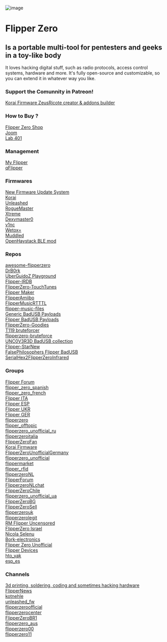 ![image](https://user-images.githubusercontent.com/89728480/226020699-edd873f8-3293-41f7-8a97-75da954a1573.png)


#  Flipper Zero
## Is a portable multi-tool for pentesters and geeks in a toy-like body

It loves hacking digital stuff, such as radio protocols, access control systems, hardware and more. It's fully open-source and customizable, so you can extend it in whatever way you like.

### Support the Comunnity in Patreon!
[Korai Firmware ZeusRicote creator & addons builder](https://zeusricote.com/)

### How to Buy ?

[Flipper Zero Shop](https://shop.flipperzero.one/)\
[Joom](https://www.joom.com/en/stores/62f64f81a96fa268df9eaa2e)\
[Lab 401](https://lab401.com/)


### Management

[My Flipper](https://lab.flipper.net/)\
[qFlipper](https://flipperzero.one/update)

### Firmwares
[New Firmware Update System](https://blog.flipperzero.one/new-firmware-update-system/)\
[Korai](https://github.com/ankris812/Korai)\
[Unleashed](https://github.com/DarkFlippers/unleashed-firmware)\
[RogueMaster](https://github.com/RogueMaster/flipperzero-firmware-wPlugins)\
[Xtreme](https://github.com/ClaraCrazy/Flipper-Xtreme)\
[Dexvmaster0](https://github.com/DXVVAY/Dexvmaster0)\
[v1nc](https://github.com/v1nc/flipperzero-firmware)\
[Wetox=](https://github.com/wetox-team/flipperzero-firmware)\
[Muddled](https://github.com/MuddledBox/flipperzero-firmware/tree/muddled_dev)\
[OpenHaystack BLE mod](https://github.com/AlexStrNik/flipperzero-firmware)


### Repos 
[awesome-flipperzero](https://github.com/djsime1/awesome-flipperzero)\
[DrB0rk](https://github.com/DrB0rk/Flipper-Zero-Boards)\
[UberGuidoZ Playground](https://github.com/UberGuidoZ/Flipper)\
[Flipper-IRDB](https://github.com/logickworkshop/Flipper-IRDB)\
[FlipperZero-TouchTunes](https://github.com/jimilinuxguy/flipperzero-touchtunes)\
[Flipper Maker](https://flippermaker.github.io/)\
[FlipperAmiibo](https://github.com/Gioman101/FlipperAmiibo)\
[FlipperMusicRTTTL](https://github.com/neverfa11ing/FlipperMusicRTTTL)\
[flipper-music-files](https://github.com/Tonsil/flipper-music-files)\
[Generic BadUSB Payloads](https://github.com/nocomp/Flipper_Zero_Badusb_hack5_payloads)\
[Flipper BadUSB Payloads](https://github.com/I-Am-Jakoby/Flipper-Zero-BadUSB)\
[FlipperZero-Goodies](https://github.com/wetox-team/flipperzero-goodies)\
[T119 bruteforcer](https://github.com/xb8/t119bruteforcer)\
[flipperzero-bruteforce](https://github.com/tobiabocchi/flipperzero-bruteforce)\
[UNC0V3R3D BadUSB collection](https://github.com/UNC0V3R3D/Flipper_Zero-BadUsb)\
[Flipper-StarNew](https://github.com/GlUTEN-BASH/Flipper-Starnew)\
[FalsePhilosophers Flipper BadUSB](https://github.com/FalsePhilosopher/badusb)\
[SerialHex2FlipperZeroInfrared](https://github.com/maehw/SerialHex2FlipperZeroInfrared)

### Groups

[Flipper Forum](https://t.me/+2WVEOUkJ4Ho4ZDFi)\
[flipper_zero_spanish](https://t.me/flipper_zero_spanish)\
[flipper_zero_french](https://t.me/flipper_zero_french)\
[Flipper ITA](https://t.me/+4YM7QfxxnpEwYzEy)\
[Flipper ESP](https://t.me/+VQUnlza-WbIxOThi)\
[Flipper UKR](https://t.me/+NRFfxqyLW-gyNzFi)\
[Flipper GER](https://t.me/+46NHyO3hhwQzZTgy)\
[flipperzero](https://t.me/flipperzero)\
[flipper_offtopic](https://t.me/flipper_offtopic)\
[flipperzero_unofficial_ru](https://t.me/flipperzero_unofficial_ru)\
[flipperzeroitalia](https://t.me/flipperzeroitalia)\
[FlipperZeroFan](https://t.me/FlipperZeroFan)\
[Korai Firmware](https://t.me/+XI3ZKU1-cYEwMTU0)\
[FlipperZeroUnofficialGermany](https://t.me/FlipperZeroUnofficialGermany)\
[flipperzero_unofficial](https://t.me/flipperzero_unofficial)\
[flippermarket](https://t.me/flippermarket)\
[flipper_rfid](https://t.me/flipper_rfid)\
[flipperzeroNL](https://t.me/flipperzeroNL)\
[FlipperForum](https://t.me/FlipperForum)\
[FlipperzeroNLchat](https://t.me/FlipperzeroNLchat)\
[FlipperZeroChile](https://t.me/FlipperZeroChile)\
[flipperzero_unofficial_ua](https://t.me/flipperzero_unofficial_ua)\
[FlipperZeroBG](https://t.me/FlipperZeroBG)\
[FlipperZeroSell](https://t.me/FlipperZeroSell)\
[flipperzerouk](https://t.me/flipperzerouk)\
[flipperzerolegit](https://t.me/flipperzerolegit)\
[RM Flipper Uncensored](https://discord.gg/Rq2px3td)\
[FlipperZero Israel](https://discord.gg/D6DqVzeP)\
[Nicola Selenu](https://discord.gg/FkEVbkhX)\
[Bork-electronics](https://discord.gg/AVAeRuQTN2)\
[Flipper Zero Unofficial](https://discord.unleashedflip.com)\
[Flipper Devices](https://flipperzero.one/)\
[hto_yak](https://t.me/hto_yak)\
[esp_es](https://t.me/esp_es)





### Channels 

[3d printing, soldering, coding and sometimes hacking hardware](https://t.me/containment)\
[FlipperNews](https://t.me/FlipperNews)\
[kotnehle](https://t.me/kotnehleb)\
[unleashed_fw](https://t.me/unleashed_fw)\
[flipperzeroofficial](https://t.me/flipperzeroofficial)\
[flipperzerocenter](https://t.me/flipperzerocenter)\
[FlipperZeroBR1](https://t.me/FlipperZeroBR1)\
[flipperzero_aus](https://t.me/flipperzero_aus)\
[flipperzero00](https://t.me/flipperzero00)\
[flipperzero11](https://t.me/flipperzero11)
